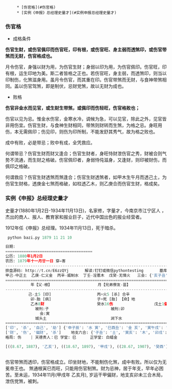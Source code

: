 
         * [伤官格](#伤官格)
         * [实例《申报》总经理史量才](#实例申报总经理史量才)



### 伤官格

- 成格条件

**伤官生财，或伤官佩印而伤官旺，印有根，或伤官旺、身主弱而透煞印，或伤官带煞而无财，伤官格成也。**

月令伤官，身强以财为用，为伤官生财；身弱以印为用，为伤官佩印。伤官旺，印有根，运生印地为美。斯二者皆格之正也。若伤官旺，身主弱，而透煞印，则当以印制伤，化煞滋身用。虽月令伤官，而其重在印。伤官带煞而无财，与食神带煞相同。盖以伤官驾煞，即是制伏，忌财党煞，故以无财为成也。

- 败格

**伤官非金水而见官，或生财生带煞，或佩印而伤轻旺，伤官格败也；**

伤官以见为忌。惟金水伤官，金寒水冷，调候为急，可以见官，除此之外，见官皆非用伤宜。伤官生财，与食神生财相同，带煞则财转而生煞，为格之忌。身旺用伤，本无需佩印；伤见印，则伤为印所制，不能发舒其秀气，故为格之败也。


成中有败，必是带忌；败中有成，全凭救应。

何谓带忌？伤官生财而财又逢合；伤官生财者，身旺恃财泄伤官之秀，财被合则气势不流通，而生财之格破。伤官佩印者，身弱恃伅滋身，又逢财，则印被财伤，而佩印之格破。

何谓救应？伤官生财透煞而煞逢合；伤官生财透煞者，如甲木生午月而透己土，为伤官生财格，透庚金七煞而格破，如柱透乙木，则乙庚合而伤官生财，格成矣。


### 实例《申报》总经理史量才

史量才(1880年1月2日-1934年11月13日)，名家修，字量才，今南京市江宁区人 ，杰出的商人、报人、教育家和报业巨子，近代中国出色的报业经营者。

1912年任《申报》总经理。1934年11月13日，死于暗杀。

```python
 python bazi.py 1879 11 21 10

日期:
======================================
公历:	1880年1月2日
农历:	1879年十一月廿一日 穿=害
--------------------------------------------------------------------------------------------------------------------------------------------
排盘源码: http://t.cn/E6zzQYj 		解读:钉钉或微信pythontesting 		墓库： {'辰': '水土', '戌': '火', '丑': '金', '未': '木'}
甲己-中正土  乙庚-仁义金  丙辛-威制水  丁壬-淫慝木  戊癸-无情火   三会: {'亥子丑': '水', '寅卯辰': '木', '巳午未': '火', '申酉戌': '金'}
============================================================================================================================================
           年【父-根】                    月【兄弟僚友-苗】                   日【自己配偶-花】                    时【子孙-实】           
--------------------------------------------------------------------------------------------------------------------------------------------
          己-土5 [印]                    丙+火5 [杀] 合辛                   庚+金5 [天]                     辛-金5 [劫] 合丙          
           卯-胎 [病]                    子+死 [胎] 【命】地                     寅+绝 地                      巳-长生 [死]            
           乙木8财                       癸水16伤                  戊土1偏印 丙火2杀 甲木5偏财            庚金1比肩 戊土2偏印 丙火5杀       
             被刑:子                           被刑:卯                                                          被刑:寅              
               会:寅                                                             会:卯 害:巳                            害:寅               
             城头土                            涧下水                           松柏木-亡                           白蜡金               
============================================================================================================================================
['印', '杀', '自己', '劫'] {'申子辰': '水 寅', '巳酉丑': '金 亥', '寅午戌': '火 申', '亥卯未': '木 巳'}  生：寅申巳亥 败：子午卯酉　库：辰戌丑未
['财', '伤', '偏财', '杀'] 　　地支六合: {'子丑': '土', '寅亥': '木', '卯戌': '火', '酉辰': '金', '申巳': '水', '未午': '土'}
格局: 伤 	 | 天德贵人：巳 学堂: 巳 	 正学堂: 白蜡金 

[((8.67, 1887), '乙亥'), ((18.67, 1897), '甲戌'), ((28.67, 1907), '癸酉'), ((38.67, 1917), '壬申'), ((48.67, 1927), '辛未'), ((58.67, 1937), '庚午'), ((68.67, 1947), '己巳'), ((78.67, 1957), '戊辰'), ((88.67, 1967), '丁卯'), ((98.67, 1977), '丙寅'), ((108.67, 1987), '乙丑'), ((118.67, 1997), '甲子')]
	 
```

伤官带煞而透印，伤官格成立。印坐财地，不能制伤化煞，成中有败。所以仅为无冕帝王也。 煞通根寅巳而旺，只能用伤官制煞。财为忌神，居于年支，早年必困苦。至未运，1934年11月(甲戌年 乙亥月), 岁运干甲偏财，地支亥卯未三合木局，泄伤党煞，被刺。

